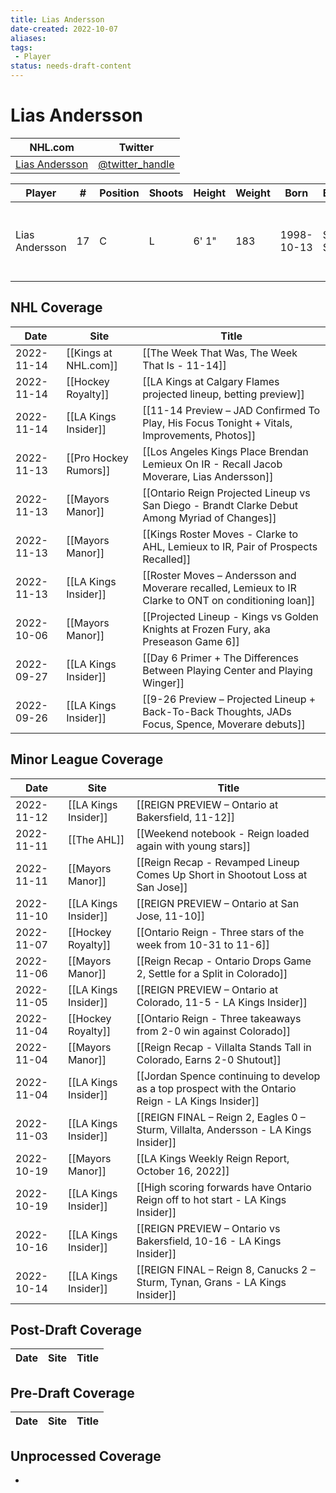 ```yaml
---
title: Lias Andersson
date-created: 2022-10-07
aliases: 
tags:
 - Player
status: needs-draft-content
---
```


# Lias Andersson

NHL.com | Twitter
-|-
[Lias Andersson]() | [@twitter_handle](https://twitter.com/)

Player | \# | Position | Shoots | Height | Weight | Born | Birthplace | Draft 
-|-|-|-|-|-|-|-|-
Lias Andersson | 17 | C | L | 6' 1" | 183 | 1998-10-13 | Smogen, SWE | 2017 NYR, 1st rd, 7th pk (7th overall)



## NHL  Coverage
| Date       | Site                  | Title                                                                                                |
| ---------- | --------------------- | ---------------------------------------------------------------------------------------------------- |
| 2022-11-14 | [[Kings at NHL.com]] | [[The Week That Was, The Week That Is - 11-14]] |
| 2022-11-14 | [[Hockey Royalty]]    | [[LA Kings at Calgary Flames projected lineup, betting preview]]                                     |
| 2022-11-14 | [[LA Kings Insider]]  | [[11-14 Preview – JAD Confirmed To Play, His Focus Tonight + Vitals, Improvements, Photos]]          |
| 2022-11-13 | [[Pro Hockey Rumors]] | [[Los Angeles Kings Place Brendan Lemieux On IR - Recall Jacob Moverare, Lias Andersson]]            |
| 2022-11-13 | [[Mayors Manor]]      | [[Ontario Reign Projected Lineup vs San Diego - Brandt Clarke Debut Among Myriad of Changes]]        |
| 2022-11-13 | [[Mayors Manor]]      | [[Kings Roster Moves - Clarke to AHL, Lemieux to IR, Pair of Prospects Recalled]]                    |
| 2022-11-13 | [[LA Kings Insider]]  | [[Roster Moves – Andersson and Moverare recalled, Lemieux to IR Clarke to ONT on conditioning loan]] |
| 2022-10-06 | [[Mayors Manor]]      | [[Projected Lineup - Kings vs Golden Knights at Frozen Fury, aka Preseason Game 6]]                  |
| 2022-09-27 | [[LA Kings Insider]]  | [[Day 6 Primer + The Differences Between Playing Center and Playing Winger]]                         |
| 2022-09-26 | [[LA Kings Insider]] | [[9-26 Preview – Projected Lineup + Back-To-Back Thoughts, JADs Focus, Spence, Moverare debuts]]



## Minor League Coverage
| Date       | Site                 | Title                                                                                               |
| ---------- | -------------------- | --------------------------------------------------------------------------------------------------- |
| 2022-11-12 | [[LA Kings Insider]] | [[REIGN PREVIEW – Ontario at Bakersfield, 11-12]] |
| 2022-11-11 | [[The AHL]]          | [[Weekend notebook - Reign loaded again with young stars]]                                          |
| 2022-11-11 | [[Mayors Manor]]     | [[Reign Recap - Revamped Lineup Comes Up Short in Shootout Loss at San Jose]]                       |
| 2022-11-10 | [[LA Kings Insider]] | [[REIGN PREVIEW – Ontario at San Jose, 11-10]]                                                      |
| 2022-11-07 | [[Hockey Royalty]]   | [[Ontario Reign - Three stars of the week from 10-31 to 11-6]]                                      |
| 2022-11-06 | [[Mayors Manor]]     | [[Reign Recap - Ontario Drops Game 2, Settle for a Split in Colorado]]                              |
| 2022-11-05 | [[LA Kings Insider]] | [[REIGN PREVIEW – Ontario at Colorado, 11-5 - LA Kings Insider]]                                    |
| 2022-11-04 | [[Hockey Royalty]]   | [[Ontario Reign - Three takeaways from 2-0 win against Colorado]]                                   |
| 2022-11-04 | [[Mayors Manor]]     | [[Reign Recap - Villalta Stands Tall in Colorado, Earns 2-0 Shutout]]                               |
| 2022-11-04 | [[LA Kings Insider]] | [[Jordan Spence continuing to develop as a top prospect with the Ontario Reign - LA Kings Insider]] |
| 2022-11-03 | [[LA Kings Insider]] | [[REIGN FINAL – Reign 2, Eagles 0 – Sturm, Villalta, Andersson - LA Kings Insider]]                 |
| 2022-10-19 | [[Mayors Manor]]     | [[LA Kings Weekly Reign Report, October 16, 2022]]                                                  |
| 2022-10-19 | [[LA Kings Insider]] | [[High scoring forwards have Ontario Reign off to hot start - LA Kings Insider]]                    |
| 2022-10-16 | [[LA Kings Insider]] | [[REIGN PREVIEW – Ontario vs Bakersfield, 10-16 - LA Kings Insider]]                                |
| 2022-10-14 | [[LA Kings Insider]] | [[REIGN FINAL – Reign 8, Canucks 2 – Sturm, Tynan, Grans - LA Kings Insider]]       |


## Post-Draft Coverage
Date | Site |  Title
---|---|---



## Pre-Draft Coverage
Date | Site |  Title
---|---|---


## Unprocessed Coverage
- 

